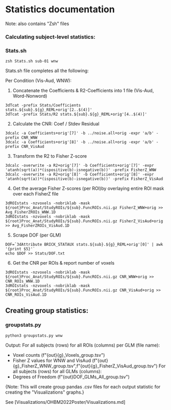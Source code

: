 # Statistics documentation

Note: also contains "Zsh" files

### Calculating subject-level statistics:
### Stats.sh
```
zsh Stats.sh sub-01 wnw
```

Stats.sh file completes all the following:

Per Condition (Vis-Aud, WNW):

1. Concatenate the Coefficients & R2-Coefficients into 1 file (Vis-Aud, Word-Nonword)
```
3dTcat -prefix Stats/Coefficients stats.${sub}.${g}_REML+orig'[2..$(4)]'
3dTcat -prefix Stats/R2 stats.${sub}.${g}_REML+orig'[4..$(4)]'
```

2. Calculate the CNR: Coef / Stdev Residual
```
3dcalc -a Coefficients+orig'[7]' -b ../noise.all+orig -expr 'a/b' -prefix CNR_WNW
3dcalc -a Coefficients+orig'[8]' -b ../noise.all+orig -expr 'a/b' -prefix CNR_VisAud
```

3. Transform the R2 to Fisher Z-score
```
3dcalc -overwrite -a R2+orig'[7]' -b Coefficients+orig'[7]' -expr 'atanh(sqrt(a))*(ispositive(b)-isnegative(b))' -prefix FisherZ_WNW
3dcalc -overwrite -a R2+orig'[8]' -b Coefficients+orig'[8]' -expr 'atanh(sqrt(a))*(ispositive(b)-isnegative(b))' -prefix FisherZ_VisAud
```

4. Get the average Fisher Z-scores (per ROI)by overlaying entire ROI mask over each FisherZ file
```
3dROIstats -nzvoxels -nobriklab -mask ${root}Proc_Anat/StudyROIs/${sub}.FuncROIs.nii.gz FisherZ_WNW+orig >> Avg_FisherZROIs_WNW.1D
3dROIstats -nzvoxels -nobriklab -mask ${root}Proc_Anat/StudyROIs/${sub}.FuncROIs.nii.gz FisherZ_VisAud+orig >> Avg_FisherZROIs_VisAud.1D
```

5. Scrape DOF (per GLM)
```
DOF=`3dAttribute BRICK_STATAUX stats.${sub}.${g}_REML+orig'[0]' | awk '{print $5}'`
echo $DOF >> Stats/DOF.txt
```

6. Get the CNR per ROIs & report number of voxels
```
3dROIstats -nzvoxels -nobriklab -mask ${root}Proc_Anat/StudyROIs/${sub}.FuncROIs.nii.gz CNR_WNW+orig >> CNR_ROIs_WNW.1D
3dROIstats -nzvoxels -nobriklab -mask ${root}Proc_Anat/StudyROIs/${sub}.FuncROIs.nii.gz CNR_VisAud+orig >> CNR_ROIs_VisAud.1D
```

## Creating group statistics:
### groupstats.py
```
python3 groupstats.py wnw
```

Output:
For all subjects (rows) for all ROIs (columns) per GLM (file name):
- Voxel counts (f"{out}{g}_Voxels_group.tsv")
- Fisher Z values for WNW and VisAud (f"{out}{g}_FisherZ_WNW_group.tsv",f"{out}{g}_FisherZ_VisAud_group.tsv")
For all subjects (rows) for all GLMs (columns):
- Degrees of Freedom (f"{out}DOF_GLMs_All_group.tsv")

{Note: This will create group pandas .csv files for each output statistic for creating the "Visualizations" graphs.}

See [Visualizations/OHBM2022Poster/Visualizations.md]